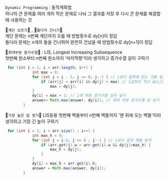 `Dynamic Programming` : 동적계획법 </br>
하나의 큰 문제를 여러 개의 작은 문제로 나눠 그 결과를 저장 후 다시 큰 문제를 해결할 때 사용하는 것 



🐶`계단 오르기`🐶 , 🐶`돌다리 건너기`🐶</br>
계단 문제는 n번째 계단까지 오를 때 방법횟수로 dy[n]이 정답</br>
돌다리 문제는 n개의 돌을 건너뛰어 완전히 건넜을 때 방법횟수로 dy[n+1]이 정답</br>

🐶`최대부분 증가수열`🐶 : LIS, Longest Increasing Subsequence </br>
첫번째 원소부터 n번째 원소까지 '마지막항'이라 생각하고 증가수열 길이 구하기
```java
 for (int i = 1; i < arr.length; i++) {
            int max = 0;
            for (int j = i - 1; j >= 0; j--) { // i보다 앞쪽에 있는 것들 탐색
                if (arr[j] < arr[i] && dy[j] > max) // i값보다 작고 dy[j]값이 가장 큰 수
                    max = dy[j];
            }
            dy[i] = max + 1; // i에 부분 증가수열 길이 넣기
            answer= Math.max(answer, dy[i]); // 최대 부분 증가수열 값 넣기
        }
```


🐶`가장 높은 탑 쌓기`🐶 LIS응용
첫번째 벽돌부터 n번째 벽돌까지 '맨 위에 오는 벽돌'이라 생각하고 가장 긴 높이 구하기
```java
 for (int i = 1; i < arr.size() ; i++) {
            int max_h = 0;
            for (int j = i-1; j >= 0 ; j--) { // i보다 앞의 벽돌 탐색
                if (arr.get(j).w > arr.get(i).w && dy[j]>max_h) {
                    max_h = dy[j];
                }
            }
            dy[i] = max_h + arr.get(i).h;
            answer = Math.max(answer, dy[i]);
        }
```